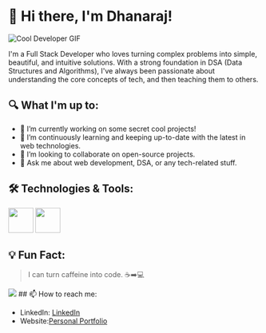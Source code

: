# 👋 Hi there, I'm Dhanaraj!

![Cool Developer GIF](https://i.pinimg.com/originals/06/60/ef/0660efe82fa3da42ed56eef013171835.gif)

I'm a Full Stack Developer who loves turning complex problems into simple, beautiful, and intuitive solutions. With a strong foundation in DSA (Data Structures and Algorithms), I've always been passionate about understanding the core concepts of tech, and then teaching them to others.

## 🔍 What I'm up to:

- 🔭 I’m currently working on some secret cool projects!
- 🌱 I’m continuously learning and keeping up-to-date with the latest in web technologies.
- 👯 I’m looking to collaborate on open-source projects.
- 💬 Ask me about web development, DSA, or any tech-related stuff.

## 🛠️ Technologies & Tools:


<img src ="https://cdn-icons-png.flaticon.com/512/919/919825.png" style ="height:50px; width:50px"/>
<img src="https://cdn3.iconfinder.com/data/icons/logos-and-brands-adobe/512/267_Python-512.png" style ="height:50px; width:50px"/>


## 💡 Fun Fact:

> I can turn caffeine into code. ☕➡️💻


<img src= "https://media4.giphy.com/media/fAcQ7d1Hnx2XlY6SMe/200w.gif?cid=82a1493b9l9picqjmauu071im5ps77fq7a7kp5bjd671dsmg&ep=v1_gifs_related&rid=200w.gif&ct=s"   style ="height:130 px; width:100 px"/>
## 📫 How to reach me:


- LinkedIn: [LinkedIn](https://in.linkedin.com/in/dhanaraj-appu-7a6147138)
- Website:[Personal Portfolio](https://dhanarajappu456.github.io/website/)


